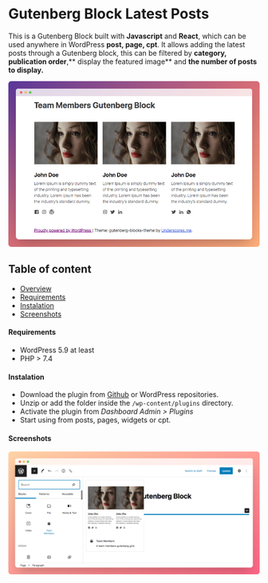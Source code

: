 # Gutenberg Block Latest Posts

This is a Gutenberg Block built with **Javascript** and **React**, which can be used anywhere in WordPress **post, page, cpt**. It allows adding the latest posts through a Gutenberg block, this can be filtered by **category,** **publication order**,** display the featured image** and **the number of posts to display.**

![](https://raw.githubusercontent.com/gydoar/Gutenberg-Block-Team-Members/main/screenshots/screenshot.png)

## Table of content

- [Overview][#Overview]
- [Requirements][#Requirements]
- [Instalation][#Instalation]
- [Screenshots][#Screenshots]

#### Requirements

- WordPress 5.9 at least
- PHP > 7.4

#### Instalation
- Download the plugin from [Github](https://github.com/gydoar/Gblock-Latest-Post/archive/refs/heads/main.zip "Github") or WordPress repositories.
- Unzip or add the folder inside the `/wp-content/plugins` directory.
- Activate the plugin from *Dashboard Admin > Plugins*
- Start using from posts, pages, widgets or cpt.

#### Screenshots

![](https://raw.githubusercontent.com/gydoar/Gutenberg-Block-Team-Members/main/screenshots/screenshot3.png)


[#Overview]: #Overview
[#Requirements]: #Requirements "Requirements"
[#Instalation]: #Instalation "Instalation"
[#Screenshots]: #Screenshots "Screenshots"
